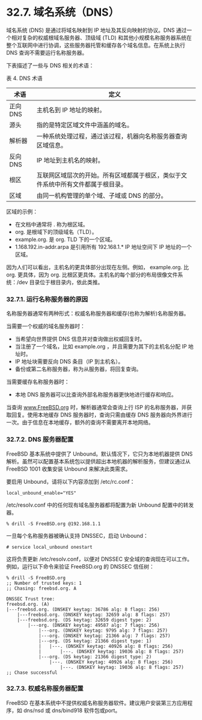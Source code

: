 # 32.7. 域名系统（DNS）

域名系统 (DNS) 是通过将域名映射到 IP 地址及其反向映射的协议。DNS 通过一个相对复杂的权威根域名服务器、顶级域 (TLD) 和其他小规模名称服务器系统在整个互联网中进行协调，这些服务器托管和缓存各个域名信息。在系统上执行 DNS 查询不需要运行名称服务器。

下表描述了一些与 DNS 相关的术语：

表 4. DNS 术语

| 术语     | 定义                                                                             |
| ---------- | ---------------------------------------------------------------------------------- |
| 正向 DNS | 主机名到 IP 地址的映射。                                                         |
| 源头     | 指的是特定区域文件中涵盖的域名。                                                 |
| 解析器   | 一种系统处理过程，通过该过程，机器向名称服务器查询区域信息。                     |
| 反向 DNS | IP 地址到主机名的映射。                                                          |
| 根区     | 互联网区域层次的开始。所有区域都属于根区，类似于文件系统中所有文件都属于根目录。 |
| 区域     | 由同一机构管理的单个域、子域或 DNS 的部分。                                      |

 区域的示例：

* 在文档中通常将 . 称为根区域。
* org. 是根域下的顶级域名（TLD）。
* example.org. 是 org. TLD 下的一个区域。
* 1.168.192.in-addr.arpa 是引用所有 192.168.1.* IP 地址空间下 IP 地址的一个区域。

因为人们可以看出，主机名的更具体部分出现在左侧。例如， example.org. 比 org. 更具体，因为 org. 比根区更具体。主机名的每个部分的布局很像文件系统：/dev 目录位于根目录内，依此类推。

### 32.7.1. 运行名称服务器的原因

名称服务器通常有两种形式：权威名称服务器和缓存(也称为解析)名称服务器。

当需要一个权威的域名服务器时：

* 当希望向世界提供 DNS 信息并对查询做出权威回复时。
* 当注册了一个域名，比如 example.org ，并且需要为其下的主机名分配 IP 地址时。
* IP 地址块需要反向 DNS 条目（IP 到主机名）。
* 备份或第二名称服务器，称为从服务器，将回复查询。

当需要缓存名称服务器时：

* 本地 DNS 服务器可以比查询外部名称服务器更快地进行缓存和响应。

当查询 www.FreeBSD.org 时，解析器通常会查询上行 ISP 的名称服务器，并获取回复。使用本地缓存 DNS 服务器时，查询只需由缓存 DNS 服务器向外界进行一次。由于信息在本地缓存，额外的查询不需要离开本地网络。

### 32.7.2. DNS 服务器配置

FreeBSD 基本系统中提供了 Unbound。默认情况下，它只为本地机器提供 DNS 解析。虽然可以配置基本系统包以提供超出本地机器的解析服务，但建议通过从 FreeBSD 1001 收集安装 Unbound 来解决此类需求。

要启用 Unbound，请将以下内容添加到 /etc/rc.conf：

```
local_unbound_enable="YES"
```

/etc/resolv.conf 中的任何现有域名服务器都将配置为新 Unbound 配置中的转发器。

```
% drill -S FreeBSD.org @192.168.1.1
```

一旦每个名称服务器被确认支持 DNSSEC，启动 Unbound：

```
# service local_unbound onestart
```

这将负责更新 /etc/resolv.conf，以便对 DNSSEC 安全域的查询现在可以工作。例如，运行以下命令来验证 FreeBSD.org 的 DNSSEC 信任树：

```
% drill -S FreeBSD.org
;; Number of trusted keys: 1
;; Chasing: freebsd.org. A

DNSSEC Trust tree:
freebsd.org. (A)
|---freebsd.org. (DNSKEY keytag: 36786 alg: 8 flags: 256)
    |---freebsd.org. (DNSKEY keytag: 32659 alg: 8 flags: 257)
    |---freebsd.org. (DS keytag: 32659 digest type: 2)
        |---org. (DNSKEY keytag: 49587 alg: 7 flags: 256)
            |---org. (DNSKEY keytag: 9795 alg: 7 flags: 257)
            |---org. (DNSKEY keytag: 21366 alg: 7 flags: 257)
            |---org. (DS keytag: 21366 digest type: 1)
            |   |---. (DNSKEY keytag: 40926 alg: 8 flags: 256)
            |       |---. (DNSKEY keytag: 19036 alg: 8 flags: 257)
            |---org. (DS keytag: 21366 digest type: 2)
                |---. (DNSKEY keytag: 40926 alg: 8 flags: 256)
                    |---. (DNSKEY keytag: 19036 alg: 8 flags: 257)
;; Chase successful
```

### 32.7.3. 权威名称服务器配置

FreeBSD 在基本系统中不提供权威名称服务器软件。建议用户安装第三方应用程序，如 dns/nsd 或 dns/bind918 软件包或port。
